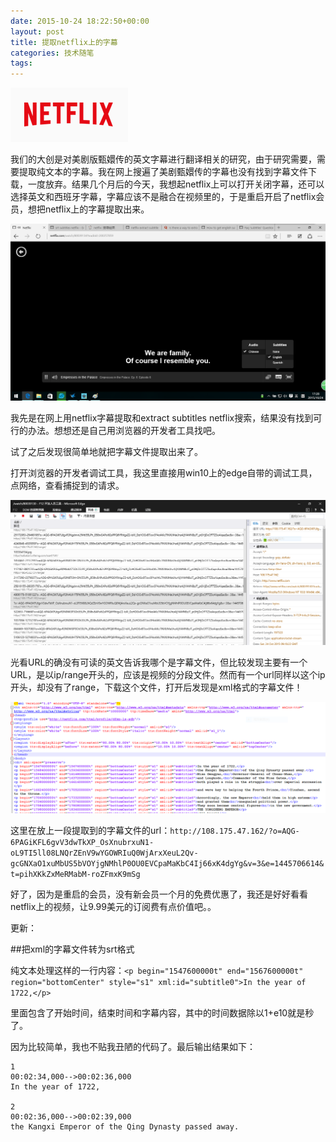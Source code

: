 ```yaml
---
date: 2015-10-24 18:22:50+00:00
layout: post
title: 提取netflix上的字幕
categories: 技术随笔
tags: 
---
```


![](https://github.com/xulihang/xulihang.github.io/raw/master/album/netflix/netflix.PNG)

我们的大创是对美剧版甄嬛传的英文字幕进行翻译相关的研究，由于研究需要，需要提取纯文本的字幕。我在网上搜遍了美剧甄嬛传的字幕也没有找到字幕文件下载，一度放弃。结果几个月后的今天，我想起netflix上可以打开关闭字幕，还可以选择英文和西班牙字幕，字幕应该不是融合在视频里的，于是重启开启了netflix会员，想把netflix上的字幕提取出来。

![](https://github.com/xulihang/xulihang.github.io/raw/master/album/netflix/1.png)

我先是在网上用netflix字幕提取和extract subtitles netflix搜索，结果没有找到可行的办法。想想还是自己用浏览器的开发者工具找吧。

试了之后发现很简单地就把字幕文件提取出来了。

打开浏览器的开发者调试工具，我这里直接用win10上的edge自带的调试工具，点网络，查看捕捉到的请求。

![](https://github.com/xulihang/xulihang.github.io/raw/master/album/netflix/netflix-debug.PNG)

光看URL的确没有可读的英文告诉我哪个是字幕文件，但比较发现主要有一个URL，是以ip/range开头的，应该是视频的分段文件。然而有一个url同样以这个ip开头，却没有了range，下载这个文件，打开后发现是xml格式的字幕文件！

![](https://github.com/xulihang/xulihang.github.io/raw/master/album/netflix/netflix-subtitles.PNG)

这里在放上一段提取到的字幕文件的url：`http://108.175.47.162/?o=AQG-6PAGiKFL6gvV3dwTkXP_OsXnubrxuN1-oL9TI5ll08LNQrZEnV9wYGOWRIuQ0WjArxXeuL2Qv-gcGNXaO1xuMbUS5bVOYjgNMhlP0OU0EVCpaMaKbC4Ij66xK4dgYg&v=3&e=1445706614&t=pihXKkZxMeRMabM-roZFmxK9mSg`

好了，因为是重启的会员，没有新会员一个月的免费优惠了，我还是好好看看netflix上的视频，让9.99美元的订阅费有点价值吧。。

更新：

##把xml的字幕文件转为srt格式

纯文本处理这样的一行内容：`<p begin="1547600000t" end="1567600000t" region="bottomCenter" style="s1" xml:id="subtitle0">In the year of 1722,</p>`

里面包含了开始时间，结束时间和字幕内容，其中的时间数据除以1+e10就是秒了。

因为比较简单，我也不贴我丑陋的代码了。最后输出结果如下：

```
1
00:02:34,000-->00:02:36,000
In the year of 1722,

2
00:02:36,000-->00:02:39,000
the Kangxi Emperor of the Qing Dynasty passed away.
```

